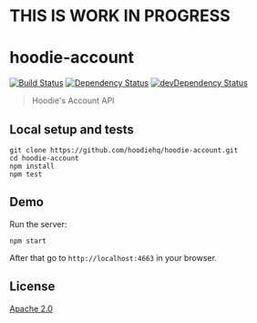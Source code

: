 # THIS IS WORK IN PROGRESS

# hoodie-account
[![Build Status](https://travis-ci.org/hoodiehq/hoodie-account.svg?branch=master)](https://travis-ci.org/hoodiehq/hoodie-account)
[![Dependency Status](https://david-dm.org/hoodiehq/hoodie-account.svg)](https://david-dm.org/hoodiehq/hoodie-account)
[![devDependency Status](https://david-dm.org/hoodiehq/hoodie-account/dev-status.svg)](https://david-dm.org/hoodiehq/hoodie-account#info=devDependencies)


> Hoodie's Account API

## Local setup and tests

```
git clone https://github.com/hoodiehq/hoodie-account.git
cd hoodie-account
npm install
npm test
```

## Demo

Run the server:
```
npm start
```

After that go to `http://localhost:4663` in your browser.

## License

[Apache 2.0](http://www.apache.org/licenses/LICENSE-2.0)
